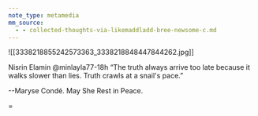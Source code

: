 ```yaml
---
note_type: metamedia
mm_source:
  - - collected-thoughts-via-likemaddladd-bree-newsome-c.md
---
```


![[3338218855242573363_3338218848447844262.jpg]]

Nisrin Elamin @minlayla77-18h
“The truth always arrive too late because it
walks slower than lies. Truth crawls at a snail's
pace.”

--Maryse Condé. May She Rest in Peace.

=


